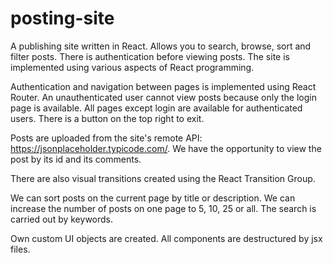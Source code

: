 # posting-site

A publishing site written in React. Allows you to search, browse, sort and filter posts. There is authentication before viewing posts. The site is implemented using various aspects of React programming.

Authentication and navigation between pages is implemented using React Router. An unauthenticated user cannot view posts because only the login page is available. All pages except login are available for authenticated users. There is a button on the top right to exit.

Posts are uploaded from the site's remote API: https://jsonplaceholder.typicode.com/. We have the opportunity to view the post by its id and its comments.

There are also visual transitions created using the React Transition Group.

We can sort posts on the current page by title or description. We can increase the number of posts on one page to 5, 10, 25 or all. The search is carried out by keywords.

Own custom UI objects are created. All components are destructured by jsx files.
